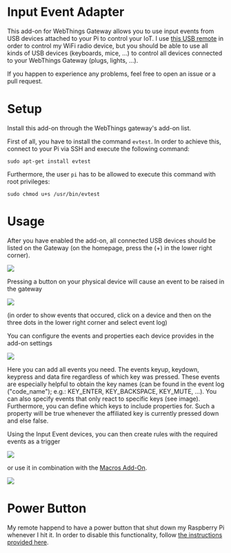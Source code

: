 # Input Event Adapter
This add-on for WebThings Gateway allows you to use input events from USB devices attached to your Pi to control your IoT. I use <a href='https://www.amazon.com/dp/B07RFN8Z47'>this USB remote</a> in order to control my WiFi radio device, but you should be able to use all kinds of USB devices (keyboards, mice, ...) to control all devices connected to your WebThings Gateway (plugs, lights, ...).

If you happen to experience any problems, feel free to open an issue or a pull request.

# Setup
Install this add-on through the WebThings gateway's add-on list.

First of all, you have to install the command `evtest`. In order to achieve this, connect to your Pi via SSH and execute the following command:
```
sudo apt-get install evtest
```

Furthermore, the user `pi` has to be allowed to execute this command with root privileges:
```
sudo chmod u+s /usr/bin/evtest
```

# Usage
After you have enabled the add-on, all connected USB devices should be listed on the Gateway (on the homepage, press the (+) in the lower right corner).

![](https://user-images.githubusercontent.com/44091658/83340525-9931c480-a2d9-11ea-81bd-734dec02a776.PNG)

Pressing a button on your physical device will cause an event to be raised in the gateway

![](https://user-images.githubusercontent.com/44091658/83340565-1d844780-a2da-11ea-88c5-540af80e5929.PNG)

(in order to show events that occured, click on a device and then on the three dots in the lower right corner and select event log)

You can configure the events and properties each device provides in the add-on settings

![](https://user-images.githubusercontent.com/44091658/95676436-70daa080-0bbe-11eb-9f7b-dfb55ce36fb8.png)

Here you can add all events you need. The events keyup, keydown, keypress and data fire regardless of which key was pressed. These events are especially helpful to obtain the key names (can be found in the event log ("code_name"); e.g.: KEY_ENTER, KEY_BACKSPACE, KEY_MUTE, ...). You can also specify events that only react to specific keys (see image). Furthermore, you can define which keys to include properties for. Such a property will be true whenever the affiliated key is currently pressed down and else false.

Using the Input Event devices, you can then create rules with the required events as a trigger

![](https://user-images.githubusercontent.com/44091658/83340715-dac36f00-a2db-11ea-9b8f-e9e6e596e62d.PNG)

or use it in combination with the [Macros Add-On](https://github.com/Galveston01/macrozilla).

![](https://user-images.githubusercontent.com/44091658/95676476-bac38680-0bbe-11eb-8011-ce18252a5569.png)


# Power Button

My remote happend to have a power button that shut down my Raspberry Pi whenever I hit it. In order to disable this functionality, follow <a href='https://amp.reddit.com/r/linux4noobs/comments/aem32x/how_to_turn_off_sleep_button_on_keyboard_for/'>the instructions provided here</a>.
